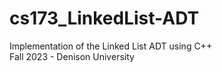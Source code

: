 # cs173_LinkedList-ADT
Implementation of the Linked List ADT using C++ <br />
Fall 2023 - Denison University
